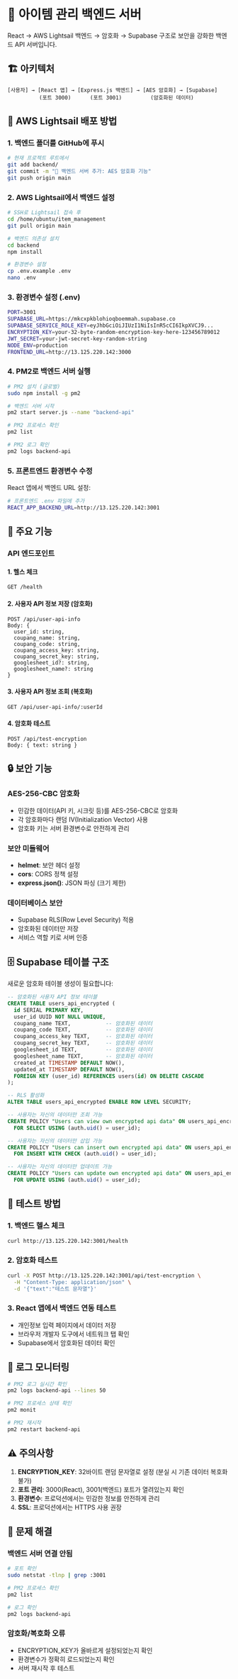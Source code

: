 # 🔐 아이템 관리 백엔드 서버

React → AWS Lightsail 백엔드 → 암호화 → Supabase 구조로 보안을 강화한 백엔드 API 서버입니다.

## 🏗️ 아키텍처

```
[사용자] → [React 앱] → [Express.js 백엔드] → [AES 암호화] → [Supabase]
          (포트 3000)      (포트 3001)         (암호화된 데이터)
```

## 🚀 AWS Lightsail 배포 방법

### 1. 백엔드 폴더를 GitHub에 푸시
```bash
# 현재 프로젝트 루트에서
git add backend/
git commit -m "🔐 백엔드 서버 추가: AES 암호화 기능"
git push origin main
```

### 2. AWS Lightsail에서 백엔드 설정
```bash
# SSH로 Lightsail 접속 후
cd /home/ubuntu/item_management
git pull origin main

# 백엔드 의존성 설치
cd backend
npm install

# 환경변수 설정
cp .env.example .env
nano .env
```

### 3. 환경변수 설정 (.env)
```bash
PORT=3001
SUPABASE_URL=https://mkcxpkblohioqboemmah.supabase.co
SUPABASE_SERVICE_ROLE_KEY=eyJhbGciOiJIUzI1NiIsInR5cCI6IkpXVCJ9...
ENCRYPTION_KEY=your-32-byte-random-encryption-key-here-123456789012
JWT_SECRET=your-jwt-secret-key-random-string
NODE_ENV=production
FRONTEND_URL=http://13.125.220.142:3000
```

### 4. PM2로 백엔드 서버 실행
```bash
# PM2 설치 (글로벌)
sudo npm install -g pm2

# 백엔드 서버 시작
pm2 start server.js --name "backend-api"

# PM2 프로세스 확인
pm2 list

# PM2 로그 확인
pm2 logs backend-api
```

### 5. 프론트엔드 환경변수 수정
React 앱에서 백엔드 URL 설정:
```bash
# 프론트엔드 .env 파일에 추가
REACT_APP_BACKEND_URL=http://13.125.220.142:3001
```

## 🔧 주요 기능

### API 엔드포인트

#### 1. 헬스 체크
```
GET /health
```

#### 2. 사용자 API 정보 저장 (암호화)
```
POST /api/user-api-info
Body: {
  user_id: string,
  coupang_name: string,
  coupang_code: string,
  coupang_access_key: string,
  coupang_secret_key: string,
  googlesheet_id?: string,
  googlesheet_name?: string
}
```

#### 3. 사용자 API 정보 조회 (복호화)
```
GET /api/user-api-info/:userId
```

#### 4. 암호화 테스트
```
POST /api/test-encryption
Body: { text: string }
```

## 🔒 보안 기능

### AES-256-CBC 암호화
- 민감한 데이터(API 키, 시크릿 등)를 AES-256-CBC로 암호화
- 각 암호화마다 랜덤 IV(Initialization Vector) 사용
- 암호화 키는 서버 환경변수로 안전하게 관리

### 보안 미들웨어
- **helmet**: 보안 헤더 설정
- **cors**: CORS 정책 설정
- **express.json()**: JSON 파싱 (크기 제한)

### 데이터베이스 보안
- Supabase RLS(Row Level Security) 적용
- 암호화된 데이터만 저장
- 서비스 역할 키로 서버 인증

## 🗄️ Supabase 테이블 구조

새로운 암호화 테이블 생성이 필요합니다:

```sql
-- 암호화된 사용자 API 정보 테이블
CREATE TABLE users_api_encrypted (
  id SERIAL PRIMARY KEY,
  user_id UUID NOT NULL UNIQUE,
  coupang_name TEXT,           -- 암호화된 데이터
  coupang_code TEXT,           -- 암호화된 데이터
  coupang_access_key TEXT,     -- 암호화된 데이터
  coupang_secret_key TEXT,     -- 암호화된 데이터
  googlesheet_id TEXT,         -- 암호화된 데이터
  googlesheet_name TEXT,       -- 암호화된 데이터
  created_at TIMESTAMP DEFAULT NOW(),
  updated_at TIMESTAMP DEFAULT NOW(),
  FOREIGN KEY (user_id) REFERENCES users(id) ON DELETE CASCADE
);

-- RLS 활성화
ALTER TABLE users_api_encrypted ENABLE ROW LEVEL SECURITY;

-- 사용자는 자신의 데이터만 조회 가능
CREATE POLICY "Users can view own encrypted api data" ON users_api_encrypted
  FOR SELECT USING (auth.uid() = user_id);

-- 사용자는 자신의 데이터만 삽입 가능
CREATE POLICY "Users can insert own encrypted api data" ON users_api_encrypted
  FOR INSERT WITH CHECK (auth.uid() = user_id);

-- 사용자는 자신의 데이터만 업데이트 가능
CREATE POLICY "Users can update own encrypted api data" ON users_api_encrypted
  FOR UPDATE USING (auth.uid() = user_id);
```

## 🧪 테스트 방법

### 1. 백엔드 헬스 체크
```bash
curl http://13.125.220.142:3001/health
```

### 2. 암호화 테스트
```bash
curl -X POST http://13.125.220.142:3001/api/test-encryption \
  -H "Content-Type: application/json" \
  -d '{"text":"테스트 문자열"}'
```

### 3. React 앱에서 백엔드 연동 테스트
- 개인정보 입력 페이지에서 데이터 저장
- 브라우저 개발자 도구에서 네트워크 탭 확인
- Supabase에서 암호화된 데이터 확인

## 📝 로그 모니터링

```bash
# PM2 로그 실시간 확인
pm2 logs backend-api --lines 50

# PM2 프로세스 상태 확인
pm2 monit

# PM2 재시작
pm2 restart backend-api
```

## ⚠️ 주의사항

1. **ENCRYPTION_KEY**: 32바이트 랜덤 문자열로 설정 (분실 시 기존 데이터 복호화 불가)
2. **포트 관리**: 3000(React), 3001(백엔드) 포트가 열려있는지 확인
3. **환경변수**: 프로덕션에서는 민감한 정보를 안전하게 관리
4. **SSL**: 프로덕션에서는 HTTPS 사용 권장

## 🔧 문제 해결

### 백엔드 서버 연결 안됨
```bash
# 포트 확인
sudo netstat -tlnp | grep :3001

# PM2 프로세스 확인
pm2 list

# 로그 확인
pm2 logs backend-api
```

### 암호화/복호화 오류
- ENCRYPTION_KEY가 올바르게 설정되었는지 확인
- 환경변수가 정확히 로드되었는지 확인
- 서버 재시작 후 테스트 